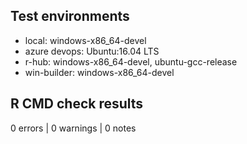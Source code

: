 ## Test environments
* local: windows-x86_64-devel
* azure devops: Ubuntu:16.04 LTS
* r-hub: windows-x86_64-devel, ubuntu-gcc-release
* win-builder: windows-x86_64-devel

## R CMD check results
0 errors | 0 warnings | 0 notes
